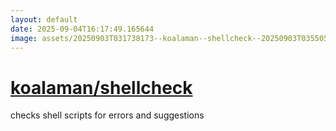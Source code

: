 ```yaml
---
layout: default
date: 2025-09-04T16:17:49.165644
image: assets/20250903T031738173--koalaman--shellcheck--20250903T035505195--cropped.png
---
```


# [koalaman/shellcheck](https://github.com/koalaman/shellcheck)

checks shell scripts for errors and suggestions
